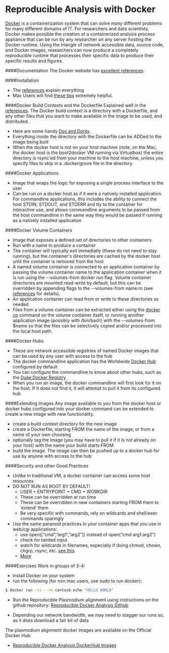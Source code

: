 Reproducible Analysis with Docker
===============================
[Docker](http://www.docker.com) is a containerization system that can solve many different problems for many different
domains of IT. For researchers and data scientists, Docker makes possible the creation of a containerized analysis
process appliance that can be run by any researcher on any server hosting the Docker runtime.  Using the triangle of
network accessible data, source code, and Docker images, researchers can now produce a completely reproducible
runtime that processes their specific data to produce their specific results and figures.

####Documentation
The Docker website has [excellent references](https://docs.docker.com/reference).

####Installation
+ The [references](https://docs.docker.com/reference/#installation) explain everything
+ Mac Users will find [these tips](http://viget.com/extend/how-to-use-docker-on-os-x-the-missing-guide) extremely helpful.

####Docker Build Contexts and the Dockerfile
Explained well in the [references](https://docs.docker.com/reference/builder/).
The Docker build context is a directory with a Dockerfile, and any other files that you want
to make available in the image to be used, and distributed.
+ Here are some handy [Dos and Donts](http://devo.ps/blog/docker-dos-and-donts/).
+ Everything inside the directory with the Dockerfile can be ADDed to the image being built
+ When the docker host is not on your host machine (note, on the Mac, the docker host is the
boot2docker VM running via Virtualbox) the entire directory is rsync'ed from your machine to the
host machine, unless you specify files to skip in a .dockerignore file in the directory.

####Docker Applications
+ Image that wraps the logic for exposing a single process interface to the user
+ Can be run on a docker host as if it were a natively installed application.  For commandline
applications, this includes the ability to connect the host STDIN, STDOUT, and STDERR and
tty to the container for interactive use, and allows commandline arguments to be passed
from the host commandline in the same way they would be passed if running as a natively
installed application

####Docker Volume Containers
+ Image that exposes a defined set of directories to other containers
+ Run with a name to produce a container
+ The container will typically exit immediatly (these do not need to stay running), but the container's directories are cached by the docker host until the container is removed from the host
+ A named volume container is connected to an application container by passing the volume container name to the application container
when it is run using the --volumes-from docker run flag.  Volume container directories are mounted read-write by default, but this can be
overridden by appending flags to the --volumes-from name:ro (see [references](https://docs.docker.com/reference/run/#volume-shared-filesystems) for details).
+ An application container can read from or write to these directories as needed
+ Files from a volume container can be extracted either using the [docker cp](https://docs.docker.com/reference/commandline/cli/#cp) command on the volume container
itself, or running another application image (possibly with /bin/bash) with the --volumes-from $name so that the files can be selectively copied and/or processed into the
local host path.

####Docker Hubs
+ These are network accessible registries of named Docker images that can be used by any user with access to the hub
+ The docker commandline application has the Worldwide [Docker Hub](https://hub.docker.com) configured by default
+ You can configure the commandline to know about other hubs, such as the [Duke Docker Registry](http://sites.duke.edu/docker/dukes-docker-image-repository/)
+ When you run an image, the docker commandline will first look for it on the host. If it does not find it, it will attempt to pull it from its configured hub

####Extending Images
Any image available to you from the docker host or docker hubs configured into your docker command can be extended to create a new image with new functionality.

+ create a build context directory for the new image
+ create a Dockerfile, starting FROM the name of the image, or from a name of your own choosing
+ optionally tag the image (you may have to pull it if it is not already on your host) with the name your build starts FROM
+ build the image.  The image can then be pushed up to a docker hub for use by anyone with access to the hub

####Security and other Good Practices
+ Unlike in traditional VM, a docker container can access some host resources
+ DO NOT RUN AS ROOT BY DEFAULT!
   +  USER + ENTRYPOINT + CMD + WORKDIR
   + These can be overridden at run time
   + These can be overridden in new containers starting FROM them to ‘extend’ them
   + Be very specific with commands, rely on wildcards and shell/exec commands sparingly
+ Use the same paranoid practices in your container apps that you use in web/cgi applications:
   + use open([“cmd”,”arg1”,”arg2”]) instead of open(“cmd arg1 arg2”)
   + check for tainted input
   + watch for wildcards in filenames, especially if doing chmod, chown, chgrp, rsync, etc. [see this](http://www.defensecode.com/public/DefenseCode_Unix_WildCards_Gone_Wild.txt)
   + [More](http://opensource.com/business/14/9/security-for-docker)

####Exercises
Work in groups of 3-4:
+ install Docker on your system
+ run the following (for non mac users, use sudo to run docker):
```bash
$ docker run -ti --rm centos6 echo "HELLO WORLD"
```
+ Run the Reproducible Plasmodium alignment using instructions on the github repository:
[Reproducible Docker Analysis Github](https://github.com/dmlond/docker_bwa_aligner)

* Depending our network bandwidth, we may need to stagger our runs so, as it does download a fair bit of data

The plasmodium alignment docker images are available on the Official Docker Hub:
+ [Reproducible Docker Analysis DockerHub Images](https://registry.hub.docker.com/u/dmlond)
